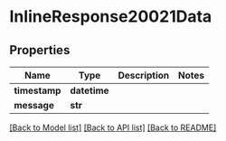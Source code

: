 # InlineResponse20021Data

## Properties
Name | Type | Description | Notes
------------ | ------------- | ------------- | -------------
**timestamp** | **datetime** |  | 
**message** | **str** |  | 

[[Back to Model list]](../README.md#documentation-for-models) [[Back to API list]](../README.md#documentation-for-api-endpoints) [[Back to README]](../README.md)

